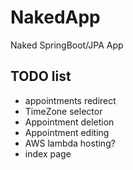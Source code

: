# NakedApp
Naked SpringBoot/JPA App

## TODO list
  * appointments redirect
  * TimeZone selector
  * Appointment deletion
  * Appointment editing
  * AWS lambda hosting?
  * index page